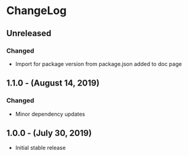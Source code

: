 ChangeLog
=========

Unreleased
----------
### Changed
* Import for package version from package.json added to doc page

1.1.0 - (August 14, 2019)
-------------------------
### Changed
* Minor dependency updates

1.0.0 - (July 30, 2019)
------------------
* Initial stable release
